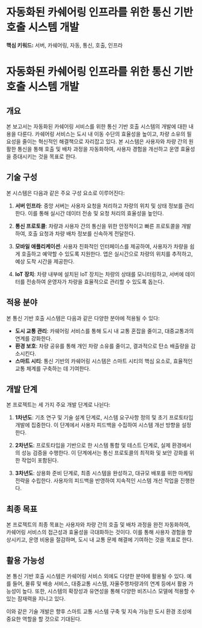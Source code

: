 # 자동화된 카쉐어링 인프라를 위한 통신 기반 호출 시스템 개발
**핵심 키워드:** 서버, 카쉐어링, 자동, 통신, 호출, 인프라

# 자동화된 카쉐어링 인프라를 위한 통신 기반 호출 시스템 개발

## 개요
본 보고서는 자동화된 카쉐어링 서비스를 위한 통신 기반 호출 시스템의 개발에 대한 내용을 다룬다. 카쉐어링 서비스는 도시 내 이동 수단의 효율성을 높이고, 차량 소유의 필요성을 줄이는 혁신적인 해결책으로 자리잡고 있다. 본 시스템은 사용자와 차량 간의 원활한 통신을 통해 호출 및 배차 과정을 자동화하여, 사용자 경험을 개선하고 운영 효율성을 증대시키는 것을 목표로 한다.

## 기술 구성
본 시스템은 다음과 같은 주요 구성 요소로 이루어진다:

1. **서버 인프라**: 중앙 서버는 사용자 요청을 처리하고 차량의 위치 및 상태 정보를 관리한다. 이를 통해 실시간 데이터 전송 및 요청 처리의 효율성을 높인다.
  
2. **통신 프로토콜**: 차량과 사용자 간의 통신을 위한 안정적이고 빠른 프로토콜을 개발하여, 호출 요청과 차량 배차 정보를 신속하게 전달한다.

3. **모바일 애플리케이션**: 사용자 친화적인 인터페이스를 제공하여, 사용자가 차량을 쉽게 호출하고 예약할 수 있도록 지원한다. 앱은 실시간으로 차량의 위치를 추적하고, 예상 도착 시간을 제공한다.

4. **IoT 장치**: 차량 내부에 설치된 IoT 장치는 차량의 상태를 모니터링하고, 서버에 데이터를 전송하여 운영자가 차량을 효율적으로 관리할 수 있도록 돕는다.

## 적용 분야
본 통신 기반 호출 시스템은 다음과 같은 다양한 분야에 적용될 수 있다:

- **도시 교통 관리**: 카쉐어링 서비스를 통해 도시 내 교통 혼잡을 줄이고, 대중교통과의 연계를 강화한다.
- **환경 보호**: 차량 공유를 통해 개인 차량 소유를 줄이고, 결과적으로 탄소 배출량을 감소시킨다.
- **스마트 시티**: 통신 기반의 카쉐어링 시스템은 스마트 시티의 핵심 요소로, 효율적인 교통 체계를 구축하는 데 기여한다.

## 개발 단계
본 프로젝트는 세 가지 주요 개발 단계로 나뉜다:

1. **1차년도**: 기초 연구 및 기술 설계 단계로, 시스템 요구사항 정의 및 초기 프로토타입 개발에 집중한다. 이 단계에서 사용자 피드백을 수집하여 시스템 개선 방향을 설정한다.

2. **2차년도**: 프로토타입을 기반으로 한 시스템 통합 및 테스트 단계로, 실제 환경에서의 성능 검증을 수행한다. 이 단계에서는 통신 프로토콜의 최적화 및 보안 강화를 위한 작업이 포함된다.

3. **3차년도**: 상용화 준비 단계로, 최종 시스템을 완성하고, 대규모 배포를 위한 마케팅 전략을 수립한다. 사용자의 피드백을 반영하여 지속적인 시스템 개선 작업을 진행한다.

## 최종 목표
본 프로젝트의 최종 목표는 사용자와 차량 간의 호출 및 배차 과정을 완전 자동화하여, 카쉐어링 서비스의 접근성과 효율성을 극대화하는 것이다. 이를 통해 사용자 경험을 향상시키고, 운영 비용을 절감하며, 도시 내 교통 문제 해결에 기여하는 것을 목표로 한다.

## 활용 가능성
본 통신 기반 호출 시스템은 카쉐어링 서비스 외에도 다양한 분야에 활용될 수 있다. 예를 들어, 물류 및 배송 서비스, 대중교통 시스템, 자율주행차량과의 연계 등에서 활용 가능성이 높다. 또한, 시스템의 확장성과 유연성을 통해 다양한 비즈니스 모델에 적용할 수 있는 잠재력을 지니고 있다. 

이와 같은 기술 개발은 향후 스마트 교통 시스템 구축 및 지속 가능한 도시 환경 조성에 중요한 역할을 할 것으로 기대된다.